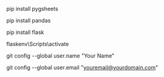 pip install pygsheets

pip install pandas

pip install flask

flaskenv\Scripts\activate

git config --global user.name "Your Name"

git config --global user.email "youremail@yourdomain.com"
